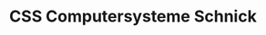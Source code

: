 ---
title: "CSS Computersysteme Schnick"
url: /froendenberg-ruhr/css-computersysteme-schnick/
shop: Computer
---